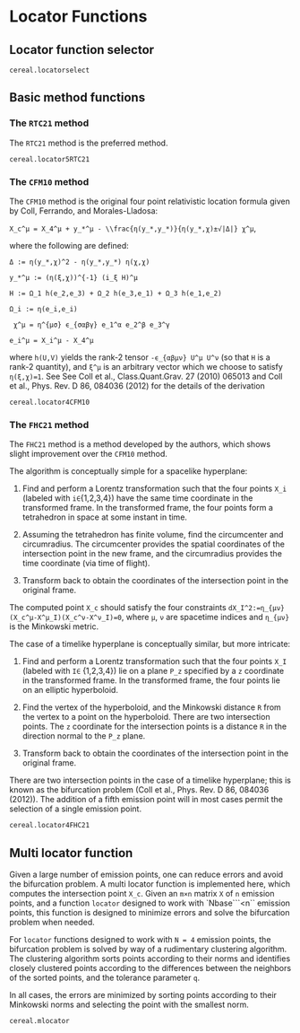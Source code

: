 # Locator Functions

## Locator function selector

```@docs
cereal.locatorselect
```

## Basic method functions

### The `RTC21` method

The `RTC21` method is the preferred method.

```@docs
cereal.locator5RTC21
```

### The `CFM10` method

The `CFM10` method is the original four point relativistic location
formula given by Coll, Ferrando, and Morales-Lladosa: 

`` X_c^μ = X_4^μ + y_*^μ - \\frac{η(y_*,y_*)}{η(y_*,χ)±√|Δ|} χ^μ ``,

where the following are defined:

`` Δ := η(y_*,χ)^2 - η(y_*,y_*) η(χ,χ) ``

`` y_*^μ := (η(ξ,χ))^{-1} (i_ξ H)^μ ``

`` H := Ω_1 h(e_2,e_3) + Ω_2 h(e_3,e_1) + Ω_3 h(e_1,e_2) ``

`` Ω_i := η(e_i,e_i) ``

`` χ^μ = η^{μσ} ϵ_{σαβγ} e_1^α e_2^β e_3^γ``

`` e_i^μ = X_i^μ - X_4^μ ``

where ``h(U,V)`` yields the rank-2 tensor ``-ϵ_{αβμν} U^μ U^ν`` (so that
``H`` is a rank-2 quantity), and ``ξ^μ`` is an arbitrary vector which we
choose to satisfy ``η(ξ,χ)=1``. See See Coll et al., Class.Quant.Grav.
27 (2010) 065013 and Coll et al., Phys. Rev. D 86, 084036 (2012) for the
details of the derivation

```@docs
cereal.locator4CFM10
```

### The `FHC21` method

The `FHC21` method is a method developed by the authors, which shows
slight improvement over the `CFM10` method.

The algorithm is conceptually simple for a spacelike hyperplane:

1. Find and perform a Lorentz transformation such that the four points
    ``X_i`` (labeled with ``i∈``{1,2,3,4}) have the same time coordinate
    in the transformed frame. In the transformed frame, the four points
    form a tetrahedron in space at some instant in time.

2. Assuming the tetrahedron has finite volume, find the circumcenter and
    circumradius. The circumcenter provides the spatial coordinates of
    the intersection point in the new frame, and the circumradius
    provides the time coordinate (via time of flight).

3. Transform back to obtain the coordinates of the intersection point in
    the original frame.

The computed point ``X_c`` should satisfy the four constraints
``dX_I^2:=η_{μν}(X_c^μ-X^μ_I)(X_c^ν-X^ν_I)=0``, where ``μ``, ``ν`` are
spacetime indices and ``η_{μν}`` is the Minkowski metric. 

The case of a timelike hyperplane is conceptually similar, but more
intricate:

1. Find and perform a Lorentz transformation such that the four points
    ``X_I`` (labeled with ``I∈`` {1,2,3,4}) lie on a plane ``P_z``
    specified by a ``z`` coordinate in the transformed frame. In the
    transformed frame, the four points lie on an elliptic hyperboloid.

2. Find the vertex of the hyperboloid, and the Minkowski distance ``R``
    from the vertex to a point on the hyperboloid. There are two
    intersection points. The ``z`` coordinate for the intersection
    points is a distance ``R`` in the direction normal to the ``P_z``
    plane.

3. Transform back to obtain the coordinates of the intersection point in
    the original frame.

There are two intersection points in the case of a timelike hyperplane;
this is known as the bifurcation problem (Coll et al., Phys. Rev. D 86,
084036 (2012)). The addition of a fifth emission point will in most
cases permit the selection of a single emission point.

```@docs
cereal.locator4FHC21
```

## Multi locator function

Given a large number of emission points, one can reduce errors and avoid
the bifurcation problem. A multi locator function is implemented here,
which computes the intersection point ``X_c``. Given an ``m×n`` matrix
`X` of ``n`` emission points, and a function `locator` designed to work
with `Nbase```<n`` emission points, this function is designed to
minimize errors and solve the bifurcation problem when needed.

For `locator` functions designed to work with ``N = 4`` emission
points, the bifurcation problem is solved by way of a rudimentary
clustering algorithm. The clustering algorithm sorts points according to
their norms and identifies closely clustered points according to the
differences between the neighbors of the sorted points, and the tolerance
parameter `q`.

In all cases, the errors are minimized by sorting points according to
their Minkowski norms and selecting the point with the smallest norm.

```@docs
cereal.mlocator
```
